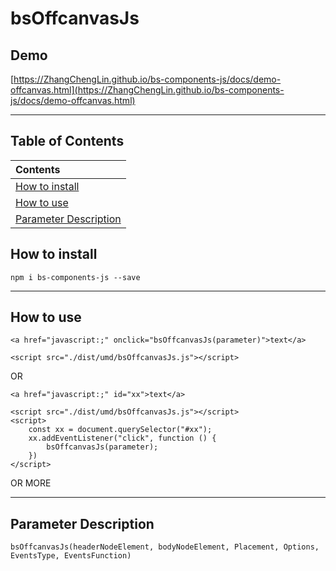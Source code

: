 # bsOffcanvasJs

## Demo

[https://ZhangChengLin.github.io/bs-components-js/docs/demo-offcanvas.html](https://ZhangChengLin.github.io/bs-components-js/docs/demo-offcanvas.html)

---

## Table of Contents

| Contents                                        |
|:------------------------------------------------|
| [How to install](#how-to-install)               |
| [How to use](#how-to-use)                       |
| [Parameter Description](#parameter-description) |

## How to install

```
npm i bs-components-js --save
```

---

## How to use

```
<a href="javascript:;" onclick="bsOffcanvasJs(parameter)">text</a>

<script src="./dist/umd/bsOffcanvasJs.js"></script>
```

OR

```
<a href="javascript:;" id="xx">text</a>

<script src="./dist/umd/bsOffcanvasJs.js"></script>
<script>
    const xx = document.querySelector("#xx");
    xx.addEventListener("click", function () {
        bsOffcanvasJs(parameter);
    })
</script>
```

OR MORE


---

## Parameter Description

```
bsOffcanvasJs(headerNodeElement, bodyNodeElement, Placement, Options, EventsType, EventsFunction)
```
